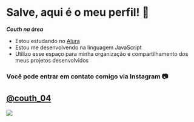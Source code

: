 # Salve, aqui é o meu perfil! 🥶

***Couth na área***

- Estou estudando no [Alura](https://www.alura.com.br)
- Estou me desenvolvendo na linguagem JavaScript
- Utilizo esse espaço para minha organização e compartilhamento dos meus projetos desenvolvidos

### Você pode entrar em contato comigo via Instagram 📷

##  **[@couth_04](https://www.instagram.com/couth_04/)**

![](https://media1.tenor.com/m/HwcWT4vjdQEAAAAC/neymar-jr-neymar.gif)
